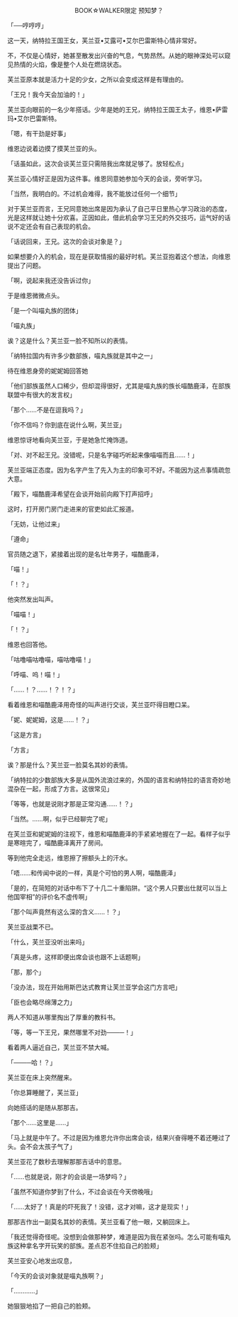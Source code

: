 <p align="center">BOOK☆WALKER限定 预知梦？</p>

「──哼哼哼」

这一天，纳特拉王国王女，芙兰亚•艾露可•艾尔巴雷斯特心情非常好。

不，不仅是心情好，她甚至散发出兴奋的气息，气势昂然。从她的眼神深处可以窥见热情的火焰，像是整个人处在燃烧状态。

芙兰亚原本就是活力十足的少女，之所以会变成这样是有理由的。

「王兄！我今天会加油的！」

芙兰亚向眼前的一名少年搭话。少年是她的王兄，纳特拉王国王太子，维恩•萨雷玛•艾尔巴雷斯特。

「嗯，有干劲是好事」

维恩边说着边摸了摸芙兰亚的头。

「话虽如此，这次会谈芙兰亚只需陪我出席就足够了。放轻松点」

芙兰亚心情好正是因为这件事。维恩同意她参加今天的会谈，旁听学习。

「当然，我明白的。不过机会难得，我不能放过任何一个细节」

对于芙兰亚而言，王兄同意她出席是因为承认了自己平日里热心学习政治的态度，光是这样就让她十分欢喜。正因如此，借此机会学习王兄的外交技巧，运气好的话说不定还会有自己表现的机会。

「话说回来，王兄。这次的会谈对象是？」

如果想要介入的机会，现在是获取情报的最好时机。芙兰亚抱着这个想法，向维恩提出了问题。

「啊，说起来我还没告诉过你」

于是维恩微微点头。

「是一个叫喵丸族的团体」

「喵丸族」

诶？这是什么？芙兰亚一脸不知所以的表情。

「纳特拉国内有许多少数部族，喵丸族就是其中之一」

待在维恩身旁的妮妮姆回答她

「他们部族虽然人口稀少，但却混得很好，尤其是喵丸族的族长喵酷鹿泽，在部族联盟中有很大的发言权」

「那个……不是在逗我吗？」

「你不信吗？你到底在说什么啊，芙兰亚」

维恩惊讶地看向芙兰亚，于是她急忙掩饰道。

「对、对不起王兄。没错呢，只是名字碰巧听起来像喵喵而且……！」

芙兰亚端正态度。因为名字产生了先入为主的印象可不好。不能因为这点事情疏忽大意。

「殿下，喵酷鹿泽希望在会谈开始前向殿下打声招呼」

这时，打开房门房门走进来的官吏如此汇报道。

「无妨，让他过来」

「遵命」

官员随之退下，紧接着出现的是名壮年男子，喵酷鹿泽，

「喵！」

「！？」

他突然发出叫声。

「喵喵！」

「！？」

维恩也回答他。

「咕噜喵咕噜喵，喵咕噜喵！」

「呼喵、呜！喵！」

「……！？……！？！？」

看着维恩和喵酷鹿泽用奇怪的叫声进行交谈，芙兰亚吓得目瞪口呆。

「妮、妮妮姆，这是……！？」

「这是方言」

「方言」

诶？那是什么？芙兰亚一脸莫名其妙的表情。

「纳特拉的少数部族大多是从国外流浪过来的，外国的语言和纳特拉的语言奇妙地混杂在一起，形成了方言。这很常见」

「等等，也就是说刚才那是正常沟通……！？」

「当然。……啊，似乎已经聊完了呢」

在芙兰亚和妮妮姆的注视下，维恩和喵酷鹿泽的手紧紧地握在了一起。看样子似乎是寒暄完了，喵酷鹿泽离开了房间。

等到他完全走远，维恩擦了擦额头上的汗水。

「唔……和传闻中说的一样，真是个可怕的男人啊，喵酷鹿泽」

「是的，在简短的对话中布下了十几二十重陷阱。“这个男人只要出仕就可以当上他国宰相”的评价名不虚传啊」

「那个叫声竟然有这么深的含义……！？」

芙兰亚战栗不已。

「什么，芙兰亚没听出来吗」

「真是头疼，这样即便出席会谈也跟不上话题啊」

「那，那个」

「没办法，现在开始用斯巴达式教育让芙兰亚学会这门方言吧」

「臣也会略尽绵薄之力」

两人不知道从哪里掏出了厚重的教科书。

「等，等一下王兄，果然哪里不对劲────！」

看着两人逼近自己，芙兰亚不禁大喊。

「────哈！？」

芙兰亚在床上突然醒来。

「你总算睡醒了，芙兰亚」

向她搭话的是随从那那吉。

「那个……这里是……」

「马上就是中午了。不过是因为维恩允许你出席会谈，结果兴奋得睡不着还睡过了头。会不会太孩子气了」

芙兰亚花了数秒去理解那那吉话中的意思。

「……也就是说，刚才的会谈是一场梦吗？」

「虽然不知道你梦到了什么，不过会谈在今天傍晚哦」

「……太好了！真是的吓死我了！没错，这才对嘛，这才是现实！」

那那吉作出一副莫名其妙的表情。芙兰亚看了他一眼，又躺回床上。

「我还觉得奇怪呢。没想到会做那种梦，难道是因为我在紧张吗。怎么可能有喵丸族这种拿名字开玩笑的部族。差点忍不住掐自己的脸颊」

芙兰亚安心地发出叹息，

「今天的会谈对象就是喵丸族啊？」

「…………」

她狠狠地掐了一把自己的脸颊。

